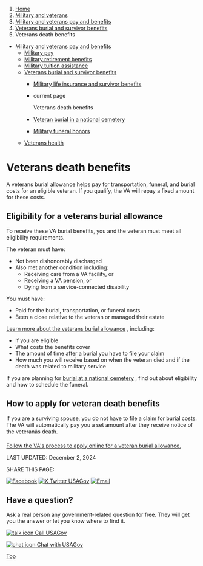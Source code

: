 1. [Home](/)
2. [Military and veterans](/military-and-veterans)
3. [Military and veterans pay and benefits](/military-pay-benefits)
4. [Veterans burial and survivor benefits](/burial-survivor-benefits)
5. Veterans death benefits

* [Military and veterans pay and benefits](/military-pay-benefits)
  + [Military pay](/military-pay)
  + [Military retirement benefits](/military-pensions)
  + [Military tuition assistance](/military-tuition-assistance)
  + [Veterans burial and survivor benefits](/burial-survivor-benefits)
    - [Military life insurance and survivor benefits](/military-survivor-benefits)
    - current page

      Veterans death benefits
    - [Veteran burial in a national cemetery](/veteran-burial)
    - [Military funeral honors](/military-funeral-honors)
  + [Veterans health](/veterans-health)

Veterans death benefits
=======================

A veterans burial allowance helps pay for transportation, funeral, and burial costs for an eligible veteran. If you qualify, the VA will repay a fixed amount for these costs.

**Eligibility for a veterans burial allowance**
-----------------------------------------------

To receive these VA burial benefits, you and the veteran must meet all eligibility requirements.

The veteran must have:

* Not been dishonorably discharged
* Also met another condition including:
  + Receiving care from a VA facility, or
  + Receiving a VA pension, or
  + Dying from a service-connected disability

You must have:

* Paid for the burial, transportation, or funeral costs
* Been a close relative to the veteran or managed their estate

[Learn more about the veterans burial allowance](https://www.va.gov/burials-memorials/veterans-burial-allowance/)
, including:

* If you are eligible
* What costs the benefits cover
* The amount of time after a burial you have to file your claim
* How much you will receive based on when the veteran died and if the death was related to military service

If you are planning for
[burial at a national cemetery](https://www.usa.gov/veteran-burial)
, find out about eligibility and how to schedule the funeral.

**How to apply for veteran death benefits**
-------------------------------------------

If you are a surviving spouse, you do not have to file a claim for burial costs. The VA will automatically pay you a set amount after they receive notice of the veteranâs death.

[Follow the VA's process to apply online for a veteran burial allowance.](https://www.va.gov/burials-and-memorials/application/530/introduction)

LAST UPDATED:
December 2, 2024

SHARE THIS PAGE:

[![Facebook](/themes/custom/usagov/images/social-media-icons/Facebook_Icon.svg)](https://www.facebook.com/sharer/sharer.php?u=https://www.usa.gov/veterans-death-benefits&v=3)
[![X Twitter USAGov](/themes/custom/usagov/images/social-media-icons/X_Twitter_Icon.svg?version=2)](https://twitter.com/intent/tweet?source=webclient&text=https://www.usa.gov/veterans-death-benefits)
[![Email](/themes/custom/usagov/images/social-media-icons/Email_Icon.svg?version=2)](mailto:?subject=https://www.usa.gov/veterans-death-benefits)

Have a question?
----------------

Ask a real person any government-related question for free. They will get you the answer or let you know where to find it.

[![talk icon](/themes/custom/usagov/images/ICONS_talk.png)
Call USAGov](/phone)

[![chat icon](/themes/custom/usagov/images/ICONS_chat.png)
Chat with USAGov](/chat)

[Top](#main-content)